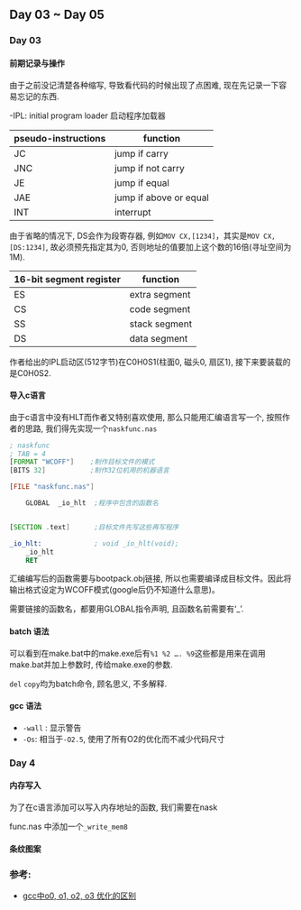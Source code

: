 ## Day 03 ~ Day 05

### Day 03

#### 前期记录与操作

由于之前没记清楚各种缩写, 导致看代码的时候出现了点困难, 现在先记录一下容易忘记的东西.

-IPL: initial program loader 启动程序加载器

| pseudo-instructions | function               |
| ------------------- | ---------------------- |
| JC                  | jump if carry          |
| JNC                 | jump if not carry      |
| JE                  | jump if equal          |
| JAE                 | jump if above or equal |
| INT                 | interrupt              |

由于省略的情况下, DS会作为段寄存器, 例如`MOV CX,[1234]`，其实是`MOV CX,[DS:1234]`, 故必须预先指定其为0, 否则地址的值要加上这个数的16倍(寻址空间为1M). 

| 16-bit segment register | function      |
| ----------------------- | ------------- |
| ES                      | extra segment |
| CS                      | code segment  |
| SS                      | stack segment |
| DS                      | data segment  |

作者给出的IPL启动区(512字节)在C0H0S1(柱面0, 磁头0, 扇区1), 接下来要装载的是C0H0S2.

#### 导入c语言

由于c语言中没有HLT而作者又特别喜欢使用, 那么只能用汇编语言写一个, 按照作者的思路, 我们得先实现一个`naskfunc.nas`

```asm
; naskfunc
; TAB = 4
[FORMAT "WCOFF"]    ;制作目标文件的模式
[BITS 32]           ;制作32位机用的机器语言

[FILE "naskfunc.nas"]

    GLOBAL  _io_hlt  ;程序中包含的函数名


[SECTION .text]      ;目标文件先写这些再写程序

_io_hlt:             ; void _io_hlt(void);
    _io_hlt
    RET
```

汇编编写后的函数需要与bootpack.obj链接, 所以也需要编译成目标文件。因此将输出格式设定为WCOFF模式(google后仍不知道什么意思)。

需要链接的函数名，都要用GLOBAL指令声明, 且函数名前需要有‘_’.

#### batch 语法

可以看到在make.bat中的make.exe后有`%1 %2 …. %9`这些都是用来在调用make.bat并加上参数时, 传给make.exe的参数.

`del` `copy`均为batch命令, 顾名思义, 不多解释.

#### gcc 语法

- `-wall` : 显示警告
- `-Os`: 相当于`-O2.5`, 使用了所有O2的优化而不减少代码尺寸

### Day 4

#### 内存写入

为了在c语言添加可以写入内存地址的函数, 我们需要在nask

func.nas 中添加一个`_write_mem8`

#### 条纹图案

### 参考:

- [gcc中o0, o1, o2, o3 优化的区别](https://blog.csdn.net/qq_31108501/article/details/51842166)
